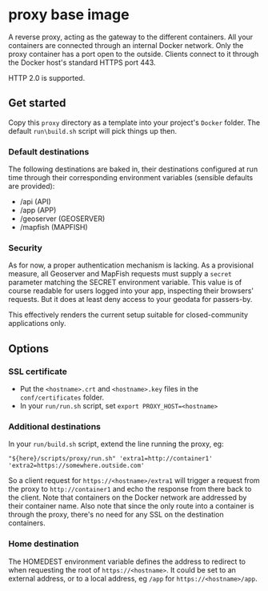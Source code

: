 # proxy base image

A reverse proxy, acting as the gateway to the different containers. All your containers are connected through an internal Docker network. Only the proxy container has a port open to the outside. Clients connect to it through the Docker host's standard HTTPS port 443.

HTTP 2.0 is supported.

## Get started

Copy this `proxy` directory as a template into your project's `Docker` folder. The default `run\build.sh` script will pick things up then.

### Default destinations

The following destinations are baked in, their destinations configured at run time through their corresponding environment variables (sensible defaults are provided):

- /api (API)
- /app (APP)
- /geoserver (GEOSERVER)
- /mapfish (MAPFISH)

### Security

As for now, a proper authentication mechanism is lacking. As a provisional measure, all Geoserver and MapFish requests must supply a `secret` parameter matching the SECRET environment variable. This value is of course readable for users logged into your app, inspecting their browsers' requests. But it does at least deny access to your geodata for passers-by.

This effectively renders the current setup suitable for closed-community applications only.

## Options

### SSL certificate

- Put the `<hostname>.crt` and `<hostname>.key` files in the `conf/certificates` folder.
- In your `run/run.sh` script, set `export PROXY_HOST=<hostname>`

### Additional destinations

In your `run/build.sh` script, extend the line running the proxy, eg:
```
"${here}/scripts/proxy/run.sh" 'extra1=http://container1' 'extra2=https://somewhere.outside.com'
```
So a client request for `https://<hostname>/extra1` will trigger a request from the proxy to `http://container1` and echo the response from there back to the client. Note that containers on the Docker network are addressed by their container name. Also note that since the only route into a container is through the proxy, there's no need for any SSL on the destination containers.

### Home destination
The HOMEDEST environment variable defines the address to redirect to when requesting the root of `https://<hostname>`. It could be set to an external address, or to a local address, eg `/app` for `https://<hostname>/app`.
